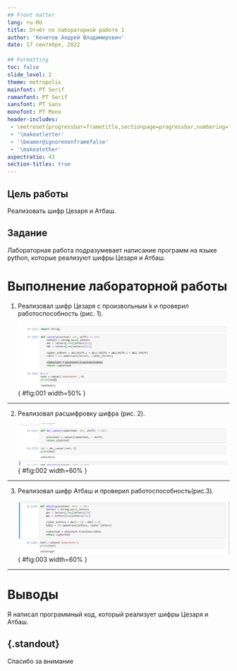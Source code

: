 ```yaml
---
## Front matter
lang: ru-RU
title: Отчёт по лабораторной работе 1
author: 'Кочетов Андрей Владимирович'
date: 17 сентября, 2022

## Formatting
toc: false
slide_level: 2
theme: metropolis
mainfont: PT Serif
romanfont: PT Serif
sansfont: PT Sans
monofont: PT Mono
header-includes: 
 - \metroset{progressbar=frametitle,sectionpage=progressbar,numbering=fraction}
 - '\makeatletter'
 - '\beamer@ignorenonframefalse'
 - '\makeatother'
aspectratio: 43
section-titles: true
---
```


## Цель работы

Реализовать шифр Цезаря и Атбаш.

## Задание

Лабораторная работа подразумевает написание программ на языке python, которые реализуют шифры Цезаря и Атбаш.

# Выполнение лабораторной работы

1. Реализовал шифр Цезаря с произвольным k и проверил работоспособность (рис. 1).

   ![рис.1. Цезарь](images/1.png){ #fig:001 width=50% }

---

2. Реализовал расшифровку шифра (рис. 2).

   ![рис.2. Расшифровка.](images/2.png){ #fig:002 width=60% }

---

3. Реализовал шифр Атбаш и проверил работоспособность(рис.3).

   ![рис.3. Атбаш](images/3.png){ #fig:003 width=60% }

---

# Выводы

Я написал программный код, который реализует шифры Цезаря и Атбаш.


## {.standout}

Спасибо за внимание
